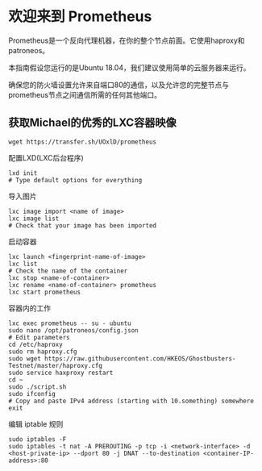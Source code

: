 # 欢迎来到 Prometheus

Prometheus是一个反向代理机器，在你的整个节点前面。它使用haproxy和patroneos。

本指南假设您运行的是Ubuntu 18.04，我们建议使用简单的云服务器来运行。

确保您的防火墙设置允许来自端口80的通信，以及允许您的完整节点与prometheus节点之间通信所需的任何其他端口。

## 获取Michael的优秀的LXC容器映像

```
wget https://transfer.sh/UOxlD/prometheus
```

配置LXD(LXC后台程序)

```
lxd init
# Type default options for everything
```

导入图片

```
lxc image import <name of image>
lxc image list
# Check that your image has been imported
```

启动容器

```
lxc launch <fingerprint-name-of-image>
lxc list
# Check the name of the container
lxc stop <name-of-container>
lxc rename <name-of-container> prometheus
lxc start prometheus
```

容器内的工作

```
lxc exec prometheus -- su - ubuntu
sudo nano /opt/patroneos/config.json
# Edit parameters
cd /etc/haproxy
sudo rm haproxy.cfg
sudo wget https://raw.githubusercontent.com/HKEOS/Ghostbusters-Testnet/master/haproxy.cfg
sudo service haxproxy restart
cd ~
sudo ./script.sh
sudo ifconfig
# Copy and paste IPv4 address (starting with 10.something) somewhere
exit
```

编辑 iptable 规则

```
sudo iptables -F
sudo iptables -t nat -A PREROUTING -p tcp -i <network-interface> -d <host-private-ip> --dport 80 -j DNAT --to-destination <container-IP-address>:80
```